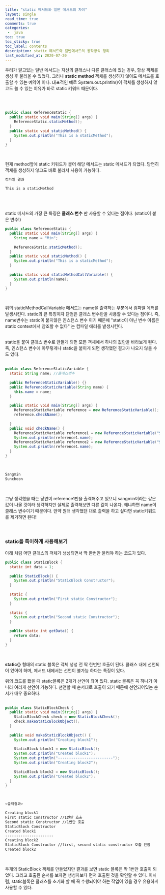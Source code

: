 ```yaml
---
title: "static 메서드와 일반 메서드의 차이"
layout: single    
read_time: true    
comments: true   
categories: 
 -  java
toc: true    
toc_sticky: true    
toc_label: contents    
description: static 메서드와 일반메서드의 동작방식 정리
last_modified_at: 2020-07-20       
---
```



우리가 알고있는 일반 메서드는 자신의 클래스나 다른 클래스에 있는 경우, 항상 객체를 생성 후 불러올 수 있었다. 
그러나 **static method**  객체를 생성하지 않아도 메서드를 호출할 수 있는 예약어 이다. 
대표적인 예로 System.out.println()이 객체를 생성하지 않고도 쓸 수 있는 이유가 바로 static 키워드 때문이다.

<br>
<br>

```java
public class ReferenceStatic {
  public static void main(String[] args) {
    ReferenceStatic.staticMethod();
  }
  public static void staticMethod() {
    System.out.println("This is a staticMethod");
  }
}
```
<br>

현재 method앞에 static 키워드가 붙어 해당 메서드는 static 메서드가 되었다. 당연히 객체를 생성하지 않고도 
바로 불러서 사용이 가능하다.
<br>

```bash
컴파일 결과

This is a staticMethod
```
<br>
<br>


static 메서드의 가장 큰 특징은 **클래스 변수** 만 사용할 수 있다는 점이다. (static이 붙은 변수!)
<br>

```java
public class ReferenceStatic {
  public static void main(String[] args) {
    String name = "Min";
    
    ReferenceStatic.staticMethod();
  }
  public static void staticMethod() {
    System.out.println("This is a staticMethod");
  }
  
  public static void staticMethodCallVariable() {
    System.out.println(name);
  }
}
```
<br>

위의 staticMethodCallVariable 메서드는 name을 출력하는 부분에서 컴파일 에러를 발생시킨다. 
static의 큰 특징이자 단점은 클래스 변수만을 사용할 수 있다는 점이다. 즉, name변수는 static이 붙지않은
인스턴스 변수 이기 때문에 "static이 아닌 변수 이름은 static context에서 참조할 수 없다" 는 컴파일 에러를 발생시킨다. 
<br>
<br>

static을 붙여 클래스 변수로 만들게 되면 모든 객체에서 하나의 값만을 바라보게 된다. 즉, 인스턴스 변수에 
아무렇게나 static을 붙이게 되면 생각했던 결과가 나오지 않을 수도 있다. 
<br>
<br>

```java
public class ReferenceStaticVariable {
  static String name; //클래스변수
  
  public ReferenceStaticVariable() {}
  public ReferenceStaticVariable(String name) {
    this.name = name;
  }
  
  public static void main(String[] args) {
    ReferenceStaticVariable reference = new ReferenceStaticVariable();
    reference.checkName();
    
  }
  public void checkName() {
    ReferenceStaticVariable reference1 = new ReferenceStaticVariable("Sangmin");
    System.out.println(reference1.name);
    ReferenceStaticVariable reference2 = new ReferenceStaticVariable("Sungchoon");
    System.out.println(reference1.name);
  }
}
```
<br>

```bash
Sangmin
Sunchoon
```
<br>

그냥 생각했을 때는 당연이 reference1만을 출력해주고 있으니 sangmin이라는 같은 값이 나올 것이라 생각하지만 
실제로 출력해보면 다른 값이 나온다. 왜냐하면 name이 클래스 변수이기 때문이다. 만약 원래 생각했던 대로 출력을 
하고 싶다면 static키워드를 제거하면 된다!
<br>
<br>
<br>

### static을 특이하게 사용해보기

아래 처럼 어떤 클래스의 객체가 생성되면서 딱 한번만 불러야 하는 코드가 있다.
<br>

```java
public class StaticBlock {
  static int data = 1;
  
  public StaticBlock() {
    System.out.println("StaticBlock Constructor");
  }
  
  static {
    System.out.println("First static Constructor");
  }
  
  static {
    System.out.println("Second static Constructor");
  }
  
  public static int getData() {
    return data;
  }
}
```
<br>

**static{}** 형태의 static 블록은 객체 생성 전 딱 한번만 호출이 된다. 
클래스 내에 선언되어 있어야 하며, 메서드 내에서는 선언이 불가능 하다는 특징이 있다. 
<br>

위의 코드를 봤을 때 static블록은 2개가 선언이 되어 있다. static 블록은 꼭 하나가 아니라 여러개 선언이 가능하다. 
선언할 때 순서대로 호출이 되기 때문에 선언되어있는 순서가 매우 중요하다. 
<br>
<br>

```java
public class StaticBlockCheck {
  public static void main(String[] args) {
    StaticBlockCheck check = new StaticBlockCheck();
    check.makeStaticBlockObject();
  }
  
  public void makeStaticBlockObject() {
    System.out.println("Creating block1");
    
    StaticBlock block1 = new StaticBlock();
    System.out.println("Created block1");
    System.out.println("-------------------------");
    System.out.println("Creating block2");
    
    StaticBlock block2 = new StaticBlock();
    System.out.println("Created block2");
  }
}
```
<br>

```bash
<출력결과>

Creating block1
First static Constructor //1번만 호출
Second static Constructor //1번만 호출
StaticBlock Constructor
Created block1
----------------------
Creating block2
StaticBlock Constructor //first, second static constructor 호출 안함
Created block2
```
<br>

두개의 StaticBlock 객체를 만들었지만 결과를 보면 static 블록은 딱 1번만 호출이 되었다. 
그리고 호출된 순서를 보자면 생성자보다 먼저 호출된 것을 확인할 수 있다. 이처럼, static블록은 
클래스를 초기화 할 때 꼭 수행되어야 하는 작업이 있을 경우 유용하게 사용할 수 있다. 
<br>
<br>
<br>
<br>
<br>
<br>

























